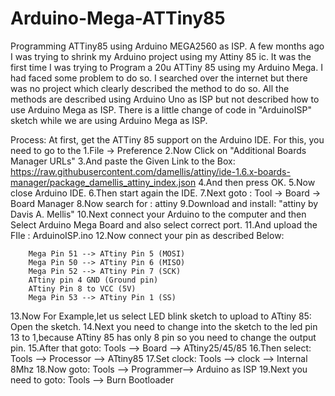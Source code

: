 # Arduino-Mega-ATTiny85
Programming ATTiny85 using Arduino MEGA2560 as ISP.  A few months ago I was trying to shrink my Arduino project using my Attiny 85 ic. It was the first time I was trying to Program a 20u ATTiny 85 using my Arduino Mega. I had faced some problem to do so. I searched over the internet but there was no project which clearly described the method to do so. All the methods are described using Arduino Uno as ISP but not described how to use Arduino Mega as ISP. There is a little change of code in "ArduinoISP" sketch while we are using Arduino Mega as ISP. 

Process:
At first, get the ATTiny 85 support on the Arduino IDE. For this, you need to go to the 
1.File -> Preference
2.Now Click on  "Additional Boards Manager URLs" 
3.And paste the Given Link to the Box: https://raw.githubusercontent.com/damellis/attiny/ide-1.6.x-boards-manager/package_damellis_attiny_index.json
4.And then press OK.
5.Now close Arduino IDE.
6.Then start again the IDE.
7.Next goto : Tool  ->  Board  -> Board Manager
8.Now search for : attiny
9.Download and install: "attiny by Davis A. Mellis"
10.Next connect your Arduino to the computer and then Select Arduino Mega Board and also select correct port.
11.And upload the FIle : ArduinoISP.ino 
12.Now connect your pin as described Below:
   
        Mega Pin 51 --> ATtiny Pin 5 (MOSI)
        Mega Pin 50 --> ATtiny Pin 6 (MISO)
        Mega Pin 52 --> ATtiny Pin 7 (SCK)
        ATtiny pin 4 GND (Ground pin)
        ATtiny Pin 8 to VCC (5V)
        Mega Pin 53 --> ATtiny Pin 1 (SS)
13.Now For Example,let us select LED blink sketch to upload to ATtiny 85: Open the sketch.
14.Next you need to change into the sketch to the led pin 13 to 1,because ATtiny 85 has only 8 pin so you need to change the output pin.
15.After that goto: Tools --> Board --> ATtiny25/45/85
16.Then select: Tools --> Processor --> ATtiny85
17.Set clock: Tools --> clock --> Internal 8Mhz
18.Now goto: Tools --> Programmer--> Arduino as ISP
19.Next you need to goto: Tools --> Burn Bootloader
